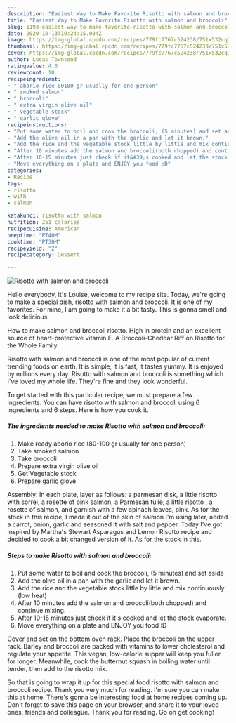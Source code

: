 ```yaml
---
description: "Easiest Way to Make Favorite Risotto with salmon and broccoli"
title: "Easiest Way to Make Favorite Risotto with salmon and broccoli"
slug: 1193-easiest-way-to-make-favorite-risotto-with-salmon-and-broccoli
date: 2020-10-13T10:24:15.084Z
image: https://img-global.cpcdn.com/recipes/779fc7767c524238/751x532cq70/risotto-with-salmon-and-broccoli-recipe-main-photo.jpg
thumbnail: https://img-global.cpcdn.com/recipes/779fc7767c524238/751x532cq70/risotto-with-salmon-and-broccoli-recipe-main-photo.jpg
cover: https://img-global.cpcdn.com/recipes/779fc7767c524238/751x532cq70/risotto-with-salmon-and-broccoli-recipe-main-photo.jpg
author: Lucas Townsend
ratingvalue: 4.6
reviewcount: 10
recipeingredient:
- " aborio rice 80100 gr usually for one person"
- " smoked salmon"
- " broccoli"
- " extra virgin olive oil"
- " Vegetable stock"
- " garlic glove"
recipeinstructions:
- "Put some water to boil and cook the broccoli, (5 minutes) and set aside"
- "Add the olive oil in a pan with the garlic and let it brown."
- "Add the rice and the vegetable stock little by little and mix continuously (low heat)"
- "After 10 minutes add the salmon and broccoli(both chopped) and continue mixing."
- "After 10-15 minutes just check if it&#39;s cooked and let the stock evaporate."
- "Move everything on a plate and ENJOY you food :D"
categories:
- Recipe
tags:
- risotto
- with
- salmon

katakunci: risotto with salmon 
nutrition: 251 calories
recipecuisine: American
preptime: "PT40M"
cooktime: "PT30M"
recipeyield: "2"
recipecategory: Dessert

---
```



![Risotto with salmon and broccoli](https://img-global.cpcdn.com/recipes/779fc7767c524238/751x532cq70/risotto-with-salmon-and-broccoli-recipe-main-photo.jpg)

Hello everybody, it's Louise, welcome to my recipe site. Today, we're going to make a special dish, risotto with salmon and broccoli. It is one of my favorites. For mine, I am going to make it a bit tasty. This is gonna smell and look delicious.

How to make salmon and broccoli risotto. High in protein and an excellent source of heart-protective vitamin E. A Broccoli-Cheddar Riff on Risotto for the Whole Family.

Risotto with salmon and broccoli is one of the most popular of current trending foods on earth. It is simple, it is fast, it tastes yummy. It is enjoyed by millions every day. Risotto with salmon and broccoli is something which I've loved my whole life. They're fine and they look wonderful.


To get started with this particular recipe, we must prepare a few ingredients. You can have risotto with salmon and broccoli using 6 ingredients and 6 steps. Here is how you cook it.

<!--inarticleads1-->

##### The ingredients needed to make Risotto with salmon and broccoli:

1. Make ready  aborio rice (80-100 gr usually for one person)
1. Take  smoked salmon
1. Take  broccoli
1. Prepare  extra virgin olive oil
1. Get  Vegetable stock
1. Prepare  garlic glove


Assembly: In each plate, layer as follows: a parmesan disk, a little risotto with sorrel, a rosette of pink salmon, a Parmesan tuile, a little risotto , a rosette of salmon, and garnish with a few spinach leaves, pink. As for the stock in this recipe, I made it out of the skin of salmon I&#39;m using later, added a carrot, onion, garlic and seasoned it with salt and pepper. Today I&#39;ve got inspired by Martha&#39;s Stewart Asparagus and Lemon Risotto recipe and decided to cook a bit changed version of it. As for the stock in this. 

<!--inarticleads2-->

##### Steps to make Risotto with salmon and broccoli:

1. Put some water to boil and cook the broccoli, (5 minutes) and set aside
1. Add the olive oil in a pan with the garlic and let it brown.
1. Add the rice and the vegetable stock little by little and mix continuously (low heat)
1. After 10 minutes add the salmon and broccoli(both chopped) and continue mixing.
1. After 10-15 minutes just check if it&#39;s cooked and let the stock evaporate.
1. Move everything on a plate and ENJOY you food :D


Cover and set on the bottom oven rack. Place the broccoli on the upper rack. Barley and broccoli are packed with vitamins to lower cholesterol and regulate your appetite. This vegan, low-calorie supper will keep you fuller for longer. Meanwhile, cook the butternut squash in boiling water until tender, then add to the risotto mix. 

So that is going to wrap it up for this special food risotto with salmon and broccoli recipe. Thank you very much for reading. I'm sure you can make this at home. There's gonna be interesting food at home recipes coming up. Don't forget to save this page on your browser, and share it to your loved ones, friends and colleague. Thank you for reading. Go on get cooking!
